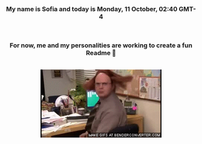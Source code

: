 


<div align="center">
<h3 >My name is Sofia and today is Monday, 11 October, 02:40 GMT-4</h3><br>
<h3 >For now, me and my personalities are working to create a fun Readme 👋
</h3><br>
<img src='img/dwight.gif' alt='working...'/>
</div>
